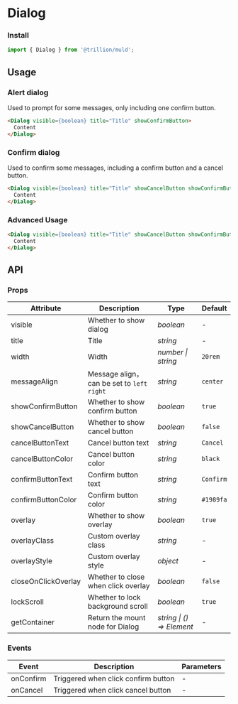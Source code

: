 # Dialog

### Install

```js
import { Dialog } from '@trillion/muld';

```

## Usage

### Alert dialog

Used to prompt for some messages, only including one confirm button.

```html
<Dialog visible={boolean} title="Title" showConfirmButton>
  Content
</Dialog>
```


### Confirm dialog

Used to confirm some messages, including a confirm button and a cancel button.


```html
<Dialog visible={boolean} title="Title" showCancelButton showConfirmButton>
  Content
</Dialog>
```

### Advanced Usage

```html
<Dialog visible={boolean} title="Title" showCancelButton showConfirmButton>
  Content
</Dialog>
```

## API

### Props

| Attribute | Description | Type | Default |
| --- | --- | --- | --- |
| visible | Whether to show dialog | _boolean_ | - |
| title | Title | _string_ | - |
| width | Width | _number \| string_ | `20rem` |
| messageAlign | Message align，can be set to `left` `right` | _string_ | `center` |
| showConfirmButton | Whether to show confirm button | _boolean_ | `true` |
| showCancelButton | Whether to show cancel button | _boolean_ | `false` |
| cancelButtonText | Cancel button text | _string_ | `Cancel` |
| cancelButtonColor | Cancel button color | _string_ | `black` |
| confirmButtonText | Confirm button text | _string_ | `Confirm` |
| confirmButtonColor | Confirm button color | _string_ | `#1989fa` |
| overlay | Whether to show overlay | _boolean_ | `true` |
| overlayClass | Custom overlay class | _string_ | - |
| overlayStyle | Custom overlay style | _object_ | - |
| closeOnClickOverlay | Whether to close when click overlay | _boolean_ | `false` |
| lockScroll | Whether to lock background scroll | _boolean_ | `true` |
| getContainer | Return the mount node for Dialog | _string \| () => Element_ | - |

### Events

| Event   | Description                         | Parameters |
| ------- | ----------------------------------- | ---------- |
| onConfirm | Triggered when click confirm button | -          |
| onCancel  | Triggered when click cancel button  | -          |

